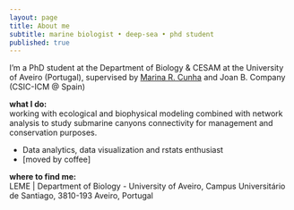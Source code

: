 ```yaml
---
layout: page
title: About me
subtitle: marine biologist • deep-sea • phd student
published: true
---
```

I’m a PhD student at the Department of Biology & CESAM at the University of Aveiro (Portugal), supervised by [Marina R. Cunha](http://www.cesam.ua.pt/index.php?tabela=pessoaldetail&menu=198&user=82) and Joan B. Company (CSIC-ICM @ Spain)

**what I do:**  
working with ecological and biophysical modeling combined with network analysis to study submarine canyons connectivity for management and conservation purposes.

 - Data analytics, data visualization and rstats enthusiast 
 - [moved by coffee]

**where to find me:**  
LEME | Department of Biology - University of Aveiro, Campus Universitário de Santiago, 3810-193 Aveiro, Portugal  
